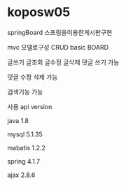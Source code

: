 # koposw05
springBoard
스프링을이용한게시판구현

mvc 모델로구성
CRUD basic BOARD

글쓰기 글조회 글수정 글삭제 댓글 쓰기 가능

댓글 수정 삭제 가능

검색기능 가능

사용 api version

java 1.8

mysql 5.1.35

mabatis 1.2.2

spring 4.1.7

ajax 2.8.6
